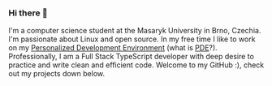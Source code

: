 ### Hi there 👋

I'm a computer science student at the Masaryk University in Brno, Czechia. I'm passionate about Linux and open source. In my free time I like to work on my [Personalized Development Environment](https://www.github.com/samodostal/.dotfiles) (what is [PDE](https://www.youtube.com/watch?v=QMVIJhC9Veg)?). Professionally, I am a Full Stack TypeScript developer with deep desire to practice and write clean and efficient code. Welcome to my GitHub :), check out my projects down below.

